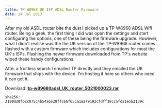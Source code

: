 ```yaml
---
title: TP-W8968 UK ISP ADSL Router Firmware
date: 24 Jul 2013
---
```


After my old ASDL router bite the dust I picked up a TP-W8968 ADSL Wifi router.
Being a geek, the first thing I did was open the settings and start
configuring the options, one of these being the firmware upgrade. However,
what I didn't realise was the the UK version of the TP-W8968 router comes
flashed with a custom firmware which includes configurations for most the UK's
ISPs. Flashing the newer firmware downloaded from TP's website wiped these
handy configurations.

After a fruitless search I emailed TP directly and they
emailed the UK firmware that ships with the device. I'm hosting it here so
others who need it can get it.

Download: **[tp-w89680adsl_UK_router_5021000023.rar](misc/tp-w89680adsl_UK_router_5021000023.rar)**

```shell
sha256: 3190d20fbcc075c4b54ab628ffc66f65ca1a279193cfdff18ccafd21e5b2139c
```

